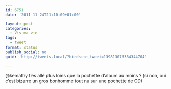```yaml
---
id: 6751
date: '2011-11-24T21:10:09+01:00'

layout: post
categories:
  - Vis ma vie
tags:
  - tweet
format: status
publish_social: no
guid: 'http://tweets.local/?birdsite_tweet=139813075334344704'

---
```


@kemathy t’es allé plus loins que la pochette d’album au moins ? (si non, oui c’est bizarre un gros bonhomme tout nu sur une pochette de CD)